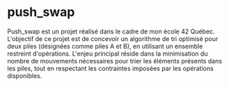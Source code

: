 # push_swap
Push_swap est un projet réalisé dans le cadre de mon école 42 Québec. L'objectif de ce projet est de concevoir un algorithme de tri optimisé pour deux piles (désignées comme piles A et B), en utilisant un ensemble restreint d'opérations. L'enjeu principal réside dans la minimisation du nombre de mouvements nécessaires pour trier les éléments présents dans les piles, tout en respectant les contraintes imposées par les opérations disponibles.
